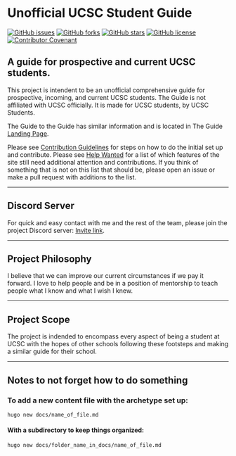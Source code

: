 # Unofficial UCSC Student Guide

[![GitHub issues](https://img.shields.io/github/issues/hamorrar/ucsc-guide)](https://github.com/hamorrar/ucsc-guide/issues)
[![GitHub forks](https://img.shields.io/github/forks/hamorrar/ucsc-guide)](https://github.com/hamorrar/ucsc-guide/network)
[![GitHub stars](https://img.shields.io/github/stars/hamorrar/ucsc-guide)](https://github.com/hamorrar/ucsc-guide/stargazers)
[![GitHub license](https://img.shields.io/github/license/hamorrar/ucsc-guide)](https://github.com/hamorrar/ucsc-guide/blob/main/LICENSE)
[![Contributor Covenant](https://img.shields.io/badge/Contributor%20Covenant-2.1-4baaaa.svg)](code_of_conduct.md) 

## **A guide for prospective and current UCSC students.**

This project is intendent to be an unofficial comprehensive guide for prospective, incoming, and current UCSC students. The Guide is not affiliated with UCSC officially. It is made for UCSC students, by UCSC Students.

The Guide to the Guide has similar information and is located in The Guide [Landing Page](content/en/docs/_index.md).

Please see [Contribution Guidelines](content/en/docs/Contribution%20Guidelines/_index.md) for steps on how to do the initial set up and contribute. Please see [Help Wanted](./HELPWANTED.md) for a list of which features of the site still need additional attention and contributions. If you think of something that is not on this list that should be, please open an issue or make a pull request with additions to the list.

---

## Discord Server

For quick and easy contact with me and the rest of the team, please join the project Discord server: [Invite link](https://discord.gg/pZZ5cg8ppQ).

---

## Project Philosophy

I believe that we can improve our current circumstances if we pay it forward. I love to help people and be in a position of mentorship to teach people what I know and what I wish I knew.

---

## Project Scope

The project is indended to encompass every aspect of being a student at UCSC with the hopes of other schools following these footsteps and making a similar guide for their school. 

---

## Notes to not forget how to do something

### To add a new content file with the archetype set up:
``hugo new docs/name_of_file.md`` 
#### With a subdirectory to keep things organized:
``hugo new docs/folder_name_in_docs/name_of_file.md``